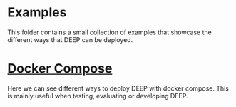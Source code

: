 # Examples

This folder contains a small collection of examples that showcase the different ways that DEEP can be deployed.

# [Docker Compose](docker-compose/README.md)

Here we can see different ways to deploy DEEP with docker compose. This is mainly useful when testing, evaluating or
developing DEEP.
